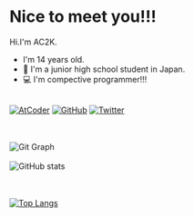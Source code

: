   # Nice to meet you!!!
  Hi.I'm AC2K.
  - I'm 14 years old.
  - 🏫 I'm a junior high school student in Japan.
  - 💻 I'm compective programmer!!!
 
  \
  [![AtCoder](https://cp-logo.vercel.app/atcoder/AC2K)](https://atcoder.jp/users/AC2K)   [![GitHub](https://img.shields.io/github/followers/AC2-K.svg?style=social&label=followers&maxAge=2592000)](https://github.com/AC2-K?tab=followers)   [![Twitter](https://img.shields.io/twitter/follow/ac2000_cp?style=social)](https://twitter.com/ac2000_cp "Twitter")
  
  \
  \
  ![Git Graph](http://github-profile-summary-cards.vercel.app/api/cards/profile-details?username=AC2-K&theme=radical)
  \
  \
  ![GitHub stats](https://github-readme-stats.vercel.app/api?username=AC2-K&show_icons=true&theme=radical)

  \
  \
  [![Top Langs](https://github-readme-stats.vercel.app/api/top-langs/?username=AC2-K&show_icons=true&theme=radical&layout=pie)](https://github.com/AC2-K/github-readme-stats)
